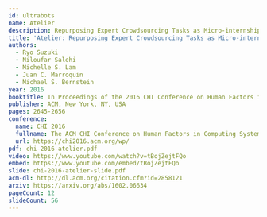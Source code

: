 ```yaml
---
id: ultrabots
name: Atelier
description: Repurposing Expert Crowdsourcing Tasks as Micro-internships
title: 'Atelier: Repurposing Expert Crowdsourcing Tasks as Micro-internships'
authors:
  - Ryo Suzuki
  - Niloufar Salehi
  - Michelle S. Lam
  - Juan C. Marroquin
  - Michael S. Bernstein
year: 2016
booktitle: In Proceedings of the 2016 CHI Conference on Human Factors in Computing Systems (CHI '16)
publisher: ACM, New York, NY, USA
pages: 2645-2656
conference:
  name: CHI 2016
  fullname: The ACM CHI Conference on Human Factors in Computing Systems (CHI 2016)
  url: https://chi2016.acm.org/wp/
pdf: chi-2016-atelier.pdf
video: https://www.youtube.com/watch?v=tBojZejtFQo
embed: https://www.youtube.com/embed/tBojZejtFQo
slide: chi-2016-atelier-slide.pdf
acm-dl: http://dl.acm.org/citation.cfm?id=2858121
arxiv: https://arxiv.org/abs/1602.06634
pageCount: 12
slideCount: 56
---
```

